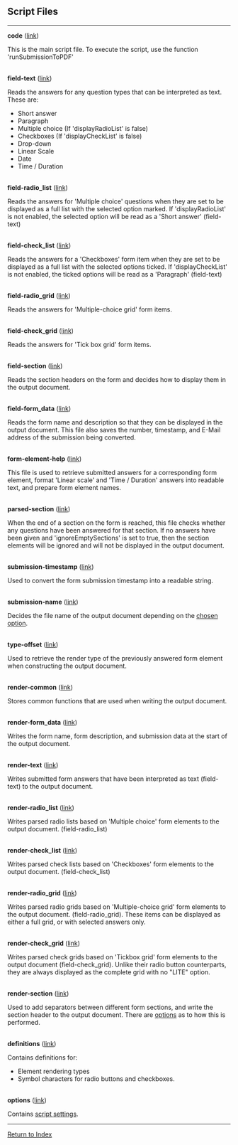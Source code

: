 ## Script Files

---

**code**  ([link](../script/code.js))

This is the main script file. To execute the script, use the function 'runSubmissionToPDF'

\
**field-text** ([link](../script/field-text.js))

Reads the answers for any question types that can be interpreted as text. These are:

* Short answer
* Paragraph
* Multiple choice (If 'displayRadioList' is false)
* Checkboxes (If 'displayCheckList' is false)
* Drop-down
* Linear Scale
* Date
* Time / Duration

\
**field-radio_list** ([link](../script/field-radio_list.js))

Reads the answers for 'Multiple choice' questions when they are set to be displayed as a full list with the selected option marked. If 'displayRadioList' is not enabled, the selected option will be read as a 'Short answer' (field-text)

\
**field-check_list** ([link](../script/field-check_list.js))

Reads the answers for a 'Checkboxes' form item when they are set to be displayed as a full list with the selected options ticked. If 'displayCheckList' is not enabled, the ticked options will be read as a 'Paragraph' (field-text)

\
**field-radio_grid** ([link](../script/field-radio_grid.js))

Reads the answers for 'Multiple-choice grid' form items.

\
**field-check_grid** ([link](../script/field-check_grid.js))

Reads the answers for 'Tick box grid' form items.

\
**field-section** ([link](../script/field-section.js))

Reads the section headers on the form and decides how to display them in the output document.

\
**field-form_data** ([link](../script/field-form_data.js))

Reads the form name and description so that they can be displayed in the output document. This file also saves the number, timestamp, and E-Mail address of the submission being converted.

\
**form-element-help** ([link](../script/form-element-help.js))

This file is used to retrieve submitted answers for a corresponding form element, format 'Linear scale' and 'Time / Duration' answers into readable text, and prepare form element names.

\
**parsed-section** ([link](../script/parsed-section.js))

When the end of a section on the form is reached, this file checks whether any questions have been answered for that section. If no answers have been given and 'ignoreEmptySections' is set to true, then the section elements will be ignored and will not be displayed in the output document.

\
**submission-timestamp** ([link](../script/submission-timestamp.js))

Used to convert the form submission timestamp into a readable string.

\
**submission-name** ([link](../script/submission-name.js))

Decides the file name of the output document depending on the [chosen option](./config.md#name).

\
**type-offset** ([link](../script/type-offset.js))

Used to retrieve the render type of the previously answered form element when constructing the output document.

\
**render-common** ([link](../script/render-common.js))

Stores common functions that are used when writing the output document.

\
**render-form_data** ([link](../script/render-form_data.js))

Writes the form name, form description, and submission data at the start of the output document.

\
**render-text** ([link](../script/render-text.js))

Writes submitted form answers that have been interpreted as text (field-text) to the output document.

\
**render-radio_list** ([link](../script/render-radio_list.js))

Writes parsed radio lists based on 'Multiple choice' form elements to the output document. (field-radio_list)

\
**render-check_list** ([link](../script/render-check_list.js))

Writes parsed check lists based on 'Checkboxes' form elements to the output document. (field-check_list)

\
**render-radio_grid** ([link](../script/render-radio_grid.js))

Writes parsed radio grids based on 'Multiple-choice grid' form elements to the output document. (field-radio_grid). These items can be displayed as either a full grid, or with selected answers only.

\
**render-check_grid** ([link](../script/render-check_grid.js))

Writes parsed check grids based on 'Tickbox grid' form elements to the output document (field-check_grid). Unlike their radio button counterparts, they are always displayed as the complete grid with no "LITE" option.

\
**render-section** ([link](../script/render-section.js))

Used to add separators between different form sections, and write the section header to the output document. There are [options](./config.md#section-break) as to how this is performed.

\
**definitions** ([link](../script/definitions.js))

Contains definitions for:

* Element rendering types
* Symbol characters for radio buttons and checkboxes.

\
**options** ([link](../script/options.js))

Contains [script settings](./config.md).

---

[Return to Index](../readme.md) 
